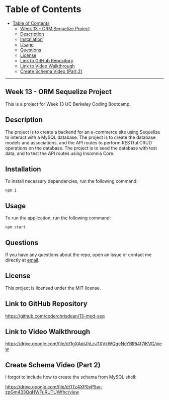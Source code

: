 # Table of Contents


- [Table of Contents](#table-of-contents)
  - [Week 13 - ORM Sequelize Project](#week-13---orm-sequelize-project)
  - [Description](#description)
  - [Installation](#installation)
  - [Usage](#usage)
  - [Questions](#questions)
  - [License](#license)
  - [Link to GitHub Repository](#link-to-github-repository)
  - [Link to Video Walkthrough](#link-to-video-walkthrough)
  - [Create Schema Video (Part 2)](#create-schema-video-part-2)

<hr>

## Week 13 - ORM Sequelize Project

This is a project for Week 13 UC Berkeley Coding Bootcamp.

## Description

 The project is to create a backend for an e-commerce site using Sequelize to interact with a MySQL database. The project is to create the database models and associations, and the API routes to perform RESTful CRUD operations on the database. The project is to seed the database with test data, and to test the API routes using Insomnia Core.

## Installation

To install necessary dependencies, run the following command:

```
npm i
```

## Usage

To run the application, run the following command:

```
npm start
```

## Questions

If you have any questions about the repo, open an issue or contact me directly at [email](mailto:coderchrisdean@gmail.com).

## License

This project is licensed under the MIT license.

## Link to GitHub Repository

https://github.com/coderchrisdean/13-mod-seq

## Link to Video Walkthrough

https://drive.google.com/file/d/1gXAptJhLcJ1XVkWQgeNcYBlRi4f7iKVG/view

## Create Schema Video (Part 2)

I forgot to include how to create the schema from MySQL shell:

https://drive.google.com/file/d/1Tz4XP0vP5w-zpGm433QqHWFuRUTUWfhc/view

